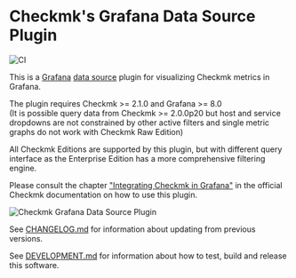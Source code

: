 # Checkmk's Grafana Data Source Plugin

![CI](https://github.com/tribe29/grafana-checkmk-datasource/actions/workflows/ci.yml/badge.svg)

This is a [Grafana][1] [data source][2] plugin for visualizing Checkmk metrics
in Grafana.

The plugin requires Checkmk >= 2.1.0 and Grafana >= 8.0  
(It is possible query data from Checkmk >= 2.0.0p20 but host and service
dropdowns are not constrained by other active filters and single metric graphs
do not work with Checkmk Raw Edition)

All Checkmk Editions are supported by this plugin, but with different query
interface as the Enterprise Edition has a more comprehensive filtering engine.

Please consult the chapter ["Integrating Checkmk in Grafana"][3] in the
official Checkmk documentation on how to use this plugin.

![Checkmk Grafana Data Source Plugin](https://github.com/tribe29/grafana-checkmk-datasource/raw/ebf24142922ccce5cc5649aa4809d1c19d55958f/grafana-checkmk-datasource.png)

See [CHANGELOG.md][4] for information about updating from previous
versions.

See [DEVELOPMENT.md][5] for information about how to test, build and
release this software.

[1]: https://grafana.com/grafana/
[2]: https://grafana.com/docs/grafana/latest/datasources/
[3]: https://docs.checkmk.com/latest/en/grafana.html
[4]: https://github.com/tribe29/grafana-checkmk-datasource/blob/main/CHANGELOG.md
[5]: https://github.com/tribe29/grafana-checkmk-datasource/blob/main/DEVELOPMENT.md
